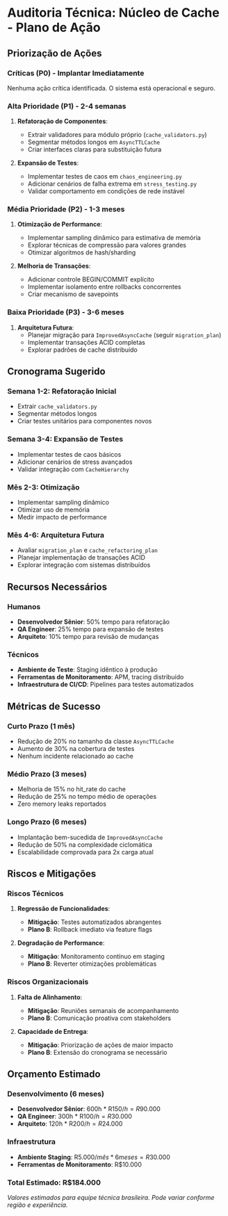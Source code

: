 # Auditoria Técnica: Núcleo de Cache - Plano de Ação

## Priorização de Ações

### Críticas (P0) - Implantar Imediatamente
Nenhuma ação crítica identificada. O sistema está operacional e seguro.

### Alta Prioridade (P1) - 2-4 semanas
1. **Refatoração de Componentes**:
   - Extrair validadores para módulo próprio (`cache_validators.py`)
   - Segmentar métodos longos em `AsyncTTLCache`
   - Criar interfaces claras para substituição futura

2. **Expansão de Testes**:
   - Implementar testes de caos em `chaos_engineering.py`
   - Adicionar cenários de falha extrema em `stress_testing.py`
   - Validar comportamento em condições de rede instável

### Média Prioridade (P2) - 1-3 meses
1. **Otimização de Performance**:
   - Implementar sampling dinâmico para estimativa de memória
   - Explorar técnicas de compressão para valores grandes
   - Otimizar algoritmos de hash/sharding

2. **Melhoria de Transações**:
   - Adicionar controle BEGIN/COMMIT explícito
   - Implementar isolamento entre rollbacks concorrentes
   - Criar mecanismo de savepoints

### Baixa Prioridade (P3) - 3-6 meses
1. **Arquitetura Futura**:
   - Planejar migração para `ImprovedAsyncCache` (seguir `migration_plan`)
   - Implementar transações ACID completas
   - Explorar padrões de cache distribuído

## Cronograma Sugerido

### Semana 1-2: Refatoração Inicial
- Extrair `cache_validators.py`
- Segmentar métodos longos
- Criar testes unitários para componentes novos

### Semana 3-4: Expansão de Testes
- Implementar testes de caos básicos
- Adicionar cenários de stress avançados
- Validar integração com `CacheHierarchy`

### Mês 2-3: Otimização
- Implementar sampling dinâmico
- Otimizar uso de memória
- Medir impacto de performance

### Mês 4-6: Arquitetura Futura
- Avaliar `migration_plan` e `cache_refactoring_plan`
- Planejar implementação de transações ACID
- Explorar integração com sistemas distribuídos

## Recursos Necessários

### Humanos
- **Desenvolvedor Sênior**: 50% tempo para refatoração
- **QA Engineer**: 25% tempo para expansão de testes
- **Arquiteto**: 10% tempo para revisão de mudanças

### Técnicos
- **Ambiente de Teste**: Staging idêntico à produção
- **Ferramentas de Monitoramento**: APM, tracing distribuído
- **Infraestrutura de CI/CD**: Pipelines para testes automatizados

## Métricas de Sucesso

### Curto Prazo (1 mês)
- Redução de 20% no tamanho da classe `AsyncTTLCache`
- Aumento de 30% na cobertura de testes
- Nenhum incidente relacionado ao cache

### Médio Prazo (3 meses)
- Melhoria de 15% no hit_rate do cache
- Redução de 25% no tempo médio de operações
- Zero memory leaks reportados

### Longo Prazo (6 meses)
- Implantação bem-sucedida de `ImprovedAsyncCache`
- Redução de 50% na complexidade ciclomática
- Escalabilidade comprovada para 2x carga atual

## Riscos e Mitigações

### Riscos Técnicos
1. **Regressão de Funcionalidades**:
   - **Mitigação**: Testes automatizados abrangentes
   - **Plano B**: Rollback imediato via feature flags

2. **Degradação de Performance**:
   - **Mitigação**: Monitoramento contínuo em staging
   - **Plano B**: Reverter otimizações problemáticas

### Riscos Organizacionais
1. **Falta de Alinhamento**:
   - **Mitigação**: Reuniões semanais de acompanhamento
   - **Plano B**: Comunicação proativa com stakeholders

2. **Capacidade de Entrega**:
   - **Mitigação**: Priorização de ações de maior impacto
   - **Plano B**: Extensão do cronograma se necessário

## Orçamento Estimado

### Desenvolvimento (6 meses)
- **Desenvolvedor Sênior**: 600h * R$150/h = R$90.000
- **QA Engineer**: 300h * R$100/h = R$30.000
- **Arquiteto**: 120h * R$200/h = R$24.000

### Infraestrutura
- **Ambiente Staging**: R$5.000/mês * 6 meses = R$30.000
- **Ferramentas de Monitoramento**: R$10.000

### Total Estimado: R$184.000

*Valores estimados para equipe técnica brasileira. Pode variar conforme região e experiência.*